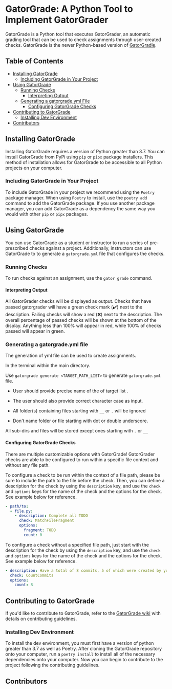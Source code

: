 # GatorGrade: A Python Tool to Implement GatorGrader

GatorGrade is a Python tool that executes GatorGrader, an automatic grading tool
that can be used to check assignments through user-created checks. GatorGrade is
the newer Python-based version of
[GatorGradle](https://github.com/GatorEducator/gatorgradle/blob/master/README.md).

## Table of Contents

- [Installing GatorGrade](#installing-gatorgrade)
  - [Including GatorGrade in Your Project](#including-gatorgrade-in-your-project)
- [Using GatorGrade](#using-gatorgrade)
  - [Running Checks](#running-checks)
    - [Interpreting Output](#interpreting-output)
  - [Generating a gatorgrade.yml File](#generating-a-gatorgrade.yml-file)
    - [Configuring GatorGrade Checks](#configuring-gatorgrade-checks)
- [Contributing to GatorGrade](#contributing-to-gatorgrade)
  - [Installing Dev Environment](#installing-dev-environment)
- [Contributors](#contributors)

## Installing GatorGrade

Installing GatorGrade requires a version of Python greater than 3.7. You can
install GatorGrade from PyPi using `pip` or `pipx` package installers. This
method of installation allows for GatorGrade to be accessible to all Python
projects on your computer.

### Including GatorGrade in Your Project

To include GatorGrade in your project we recommend using the `Poetry` package
manager. When using `Poetry` to install, use the `poetry add` command to add
the GatorGrade package. If you use another package manager, you can add
GatorGrade as a dependency the same way you would with other `pip` or `pipx` packages.

## Using GatorGrade

You can use GatorGrade as a student or instructor to run a series of
pre-prescribed checks against a project. Additionally, instructors can use
GatorGrade to to generate a `gatorgrade.yml` file that configures the checks.

### Running Checks

To run checks against an assignment, use the `gator grade` command.

#### Interpreting Output

All GatorGrader checks will be displayed as output.  Checks that
have passed gatorgrader will have a green check mark (:heavy_check_mark:)
next to the description.  Failing checks will show a red (:x:) next to the
description.  The overall percentage of passed checks will be shown
at the bottom of the display.  Anything less than 100% will appear in
red, while 100% of checks passed will appear in green.

### Generating a gatorgrade.yml file

The generation of yml file can be used to create assignments.

In the terminal within the main directory.

Use `gatorgrade generate <TARGET_PATH_LIST>` to generate `gatorgrade.yml` file.

- User should provide precise name of the of target list .

- The user should also provide correct character case as input.

- All folder(s) containing files starting with `__` or `.` will be ignored

- Don't name folder or file starting with dot or double underscore.

All sub-dirs and files will be stored except ones starting with `.` or `__`

#### Configuring GatorGrade Checks

There are multiple customizable options with GatorGrade!
GatorGrader checks are able to be configured to run
within a specific file context and without any file path.

To configure a check to be run within the context of a file path,
please be sure to include the path to the file before the check.
Then, you can define a description for the check by using the `description` key,
and use the `check` and `options` keys
for the name of the check and the options for the check.
See example below for reference.

```yml
- path/to:
  - file.py:
    - description: Complete all TODO
      check: MatchFileFragment
      options:
        fragment: TODO
        count: 0
```

To configure a check without a specified file path, just start with
the description for the check by using the `description` key, and use
the `check` and `options` keys for the name of the check
and the options for the check.
See example below for reference.

```yml
- description: Have a total of 8 commits, 5 of which were created by you
  check: CountCommits
  options:
    count: 8
```

## Contributing to GatorGrade

If you'd like to contribute to GatorGrade, refer to the
[GatorGrade wiki](https://github.com/GatorEducator/gatorgrade/wiki/Contributing-Guidelines)
with details on contributing guidelines.

### Installing Dev Environment

To install the dev environment, you must first have a version of python greater
than 3.7 as well as Poetry. After cloning the GatorGrade repository onto your
computer, run a `poetry install` to install all of the necessary dependencies
onto your computer. Now you can begin to contribute to the project following
the contributing guidelines.

## Contributors
